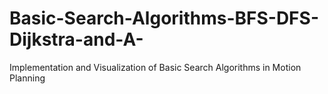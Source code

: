 # Basic-Search-Algorithms-BFS-DFS-Dijkstra-and-A-
Implementation and Visualization of Basic Search Algorithms in Motion Planning 
